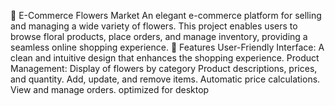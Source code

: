 🌸 E-Commerce Flowers Market
An elegant e-commerce platform for selling and managing a wide variety of flowers. This project enables users to browse floral products, place orders, and manage inventory, providing a seamless online shopping experience.
🚀 Features
User-Friendly Interface: A clean and intuitive design that enhances the shopping experience.
Product Management:
Display of flowers by category
Product descriptions, prices, and quantity.
Add, update, and remove items.
Automatic price calculations.
View and manage orders.
optimized for desktop
